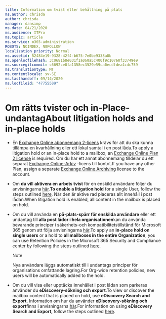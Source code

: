 ```yaml
---
title: Information om tvist eller behållning på plats
ms.author: chrisda
author: chrisda
manager: dansimp
ms.date: 04/21/2020
ms.audience: ITPro
ms.topic: article
ms.service: o365-administration
ROBOTS: NOINDEX, NOFOLLOW
localization_priority: Normal
ms.assetid: 52484e19-9328-42f4-b675-7e0be9338a8b
ms.openlocfilehash: 3c0681b8e031f1a060a5c400f9c10760f33749e9
ms.sourcegitcommit: c6692ce0fa1358ec3529e59ca0ecdfdea4cdc759
ms.translationtype: MT
ms.contentlocale: sv-SE
ms.lasthandoff: 09/14/2020
ms.locfileid: "47755509"
---
```

# <a name="about-litigation-holds-and-in-place-holds"></a><span data-ttu-id="e6e9d-102">Om rätts tvister och in-Place-undantag</span><span class="sxs-lookup"><span data-stu-id="e6e9d-102">About litigation holds and in-place holds</span></span>

- <span data-ttu-id="e6e9d-103">En [Exchange Online abonnemang 2-licens](https://docs.microsoft.com/office365/servicedescriptions/office-365-platform-service-description/office-365-plan-options) krävs för att du ska kunna tillämpa en kvarhållning eller ett lokal samtal i en post låda.</span><span class="sxs-lookup"><span data-stu-id="e6e9d-103">To apply a litigation hold or an in-place hold to a mailbox, an [Exchange Online Plan 2 license](https://docs.microsoft.com/office365/servicedescriptions/office-365-platform-service-description/office-365-plan-options) is required.</span></span> <span data-ttu-id="e6e9d-104">Om du har ett annat abonnemang tilldelar du ett separat [Exchange Online-Arkiv](https://docs.microsoft.com/office365/servicedescriptions/exchange-online-archiving-service-description/exchange-online-archiving-service-description) -licens till kontot.</span><span class="sxs-lookup"><span data-stu-id="e6e9d-104">If you have any other Plan, assign a separate [Exchange Online Archiving](https://docs.microsoft.com/office365/servicedescriptions/exchange-online-archiving-service-description/exchange-online-archiving-service-description) license to the account.</span></span> 
    
- <span data-ttu-id="e6e9d-105">Om **du vill aktivera en arbets tvist** för en enskild användare följer du anvisningarna [här](https://docs.microsoft.com/office365/SecurityCompliance/place-a-mailbox-on-litigation-hold).</span><span class="sxs-lookup"><span data-stu-id="e6e9d-105">**To enable a litigation hold** for a single User, follow the steps outlined [here](https://docs.microsoft.com/office365/SecurityCompliance/place-a-mailbox-on-litigation-hold).</span></span> <span data-ttu-id="e6e9d-106">När den är aktive rad placeras allt innehåll i post lådan.</span><span class="sxs-lookup"><span data-stu-id="e6e9d-106">When litigation hold is enabled, all content in the mailbox is placed on hold.</span></span>
    
- <span data-ttu-id="e6e9d-107">Om du vill använda en **på-plats-spärr för enskilda användare** eller ett undantag till **alla post lådor i hela organisationen**kan du använda bevarande principer i säkerhets-och kompatibilitetstillstånd för Microsoft 365 genom att följa anvisningarna [här]( https://docs.microsoft.com/microsoft-365/compliance/retention-policies).</span><span class="sxs-lookup"><span data-stu-id="e6e9d-107">To apply an **in-place hold on single users** or a hold to **all mailboxes in the entire Organization**, you can use Retention Policies in the Microsoft 365 Security and Compliance center by following the steps outlined [here]( https://docs.microsoft.com/microsoft-365/compliance/retention-policies).</span></span>
    
    > [!NOTE]
    > <span data-ttu-id="e6e9d-108">Nya användare läggs automatiskt till i undantags principer för organisations omfattande lagring.</span><span class="sxs-lookup"><span data-stu-id="e6e9d-108">For Org-wide retention policies, new users will be automatically added to the hold.</span></span> 
  
- <span data-ttu-id="e6e9d-109">Om du vill visa eller upptäcka innehållet i post lådan som parkeras använder du **eDiscovery-sökning och export**.</span><span class="sxs-lookup"><span data-stu-id="e6e9d-109">To view or discover the mailbox content that is placed on hold, use **eDiscovery Search and Export**.</span></span> <span data-ttu-id="e6e9d-110">Information om hur du använder **eDiscovery-sökning och export**finns i anvisningarna [här](https://docs.microsoft.com/microsoft-365/compliance/export-search-results).</span><span class="sxs-lookup"><span data-stu-id="e6e9d-110">For information on using **eDiscovery Search and Export**, follow the steps outlined [here](https://docs.microsoft.com/microsoft-365/compliance/export-search-results).</span></span>
    

